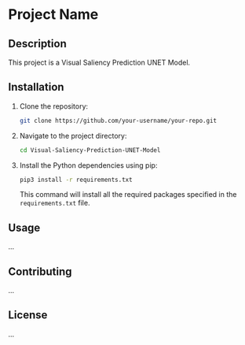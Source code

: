 # Project Name

## Description

This project is a Visual Saliency Prediction UNET Model.

## Installation

1. Clone the repository:

    ```bash
    git clone https://github.com/your-username/your-repo.git
    ```

2. Navigate to the project directory:

    ```bash
    cd Visual-Saliency-Prediction-UNET-Model
    ```

3. Install the Python dependencies using pip:

    ```bash
    pip3 install -r requirements.txt
    ```

    This command will install all the required packages specified in the `requirements.txt` file.

## Usage

...

## Contributing

...

## License

...